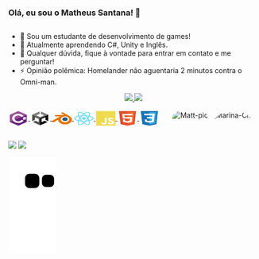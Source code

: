 ### Olá, eu sou o Matheus Santana! 👋
##
- 🔭 Sou um estudante de desenvolvimento de games!
- 🌱 Atualmente aprendendo C#, Unity e Inglês.
- 💬 Qualquer dúvida, fique à vontade para entrar em contato e me perguntar!
- ⚡ Opinião polêmica: Homelander não aguentaria 2 minutos contra o Omni-man.
<div align="center">
  <a href="https://github.com/MattSantana">
  <img height="160em" src="https://github-readme-stats.vercel.app/api?username=MattSantana&show_icons=true&theme=onedark&include_all_commits=true&count_private=true"/>
  <img height="160em" src="https://github-readme-stats.vercel.app/api/top-langs/?username=MattSantana&layout=compact&langs_count=7&theme=onedark"/>
</div>
<div style="display: inline_block"><br>
  <img align="center" alt="Matt-C#" height="30" width="40" src="https://raw.githubusercontent.com/devicons/devicon/master/icons/csharp/csharp-original.svg">
  <img align="center" alt="Matt-C#" height="30" width="40" src="https://raw.githubusercontent.com/devicons/devicon/master/icons/unity/unity-original.svg">
  <img align="center" alt="Matt-C#" height="30" width="40" src="https://raw.githubusercontent.com/devicons/devicon/master/icons/blender/blender-original.svg">
  <img align="center" alt="Matt-React" height="30" width="40" src="https://raw.githubusercontent.com/devicons/devicon/master/icons/react/react-original.svg">
  <img align="center" alt="Matt-Js" height="30" width="40" src="https://raw.githubusercontent.com/devicons/devicon/master/icons/javascript/javascript-plain.svg">
  <img align="center" alt="Matt-HTML" height="30" width="40" src="https://raw.githubusercontent.com/devicons/devicon/master/icons/html5/html5-original.svg">
  <img align="center" alt="Matt-CSS" height="30" width="40" src="https://raw.githubusercontent.com/devicons/devicon/master/icons/css3/css3-original.svg">
  <img align="right" height="130" style="border-radius:50px;" alt="Marina-Chibi" src="https://i.postimg.cc/YSgP7HCh/Marina-Chibi.gif" >
  <img align="right" alt="Matt-pic" height="30" style="border-radius:50px;" src="https://c.tenor.com/KKdd0koqb0YAAAAd/pikachu-pokemon.gif">
</div>
  
##
  
<div> 
  <a href = "mailto:msantana.oliveira22@gmail.com"><img src="https://img.shields.io/badge/-Gmail-%23333?style=for-the-badge&logo=gmail&logoColor=white" target="_blank"></a>
  <a href="https://www.linkedin.com/in/santanamatt/" target="_blank"><img src="https://img.shields.io/badge/-LinkedIn-%230077B5?style=for-the-badge&logo=linkedin&logoColor=white" target="_blank"></a> 
</div>
  
 ![Snake animation](https://github.com/MattSantana/MattSantana/blob/output/github-contribution-grid-snake.svg)
